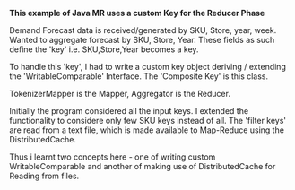<b>This example of Java MR uses a custom Key for the Reducer Phase</b>

Demand Forecast data is received/generated by SKU, Store, year, week. Wanted to aggregate forecast by SKU, Store, Year. These fields as such define the 'key' i.e. SKU,Store,Year becomes a key. 

To handle this 'key', I had to write a custom key object deriving / extending the 'WritableComparable' Interface. The 'Composite Key' is this class. 

TokenizerMapper is the Mapper, Aggregator is the Reducer.

Initially the program considered all the input keys. I extended the functionality to considere only few SKU keys instead of all. The 'filter keys' are read from a text file, which is made available to Map-Reduce using the DistributedCache. 

Thus i learnt two concepts here - one of writing custom WritableComparable and another of making use of DistributedCache for Reading from files.
